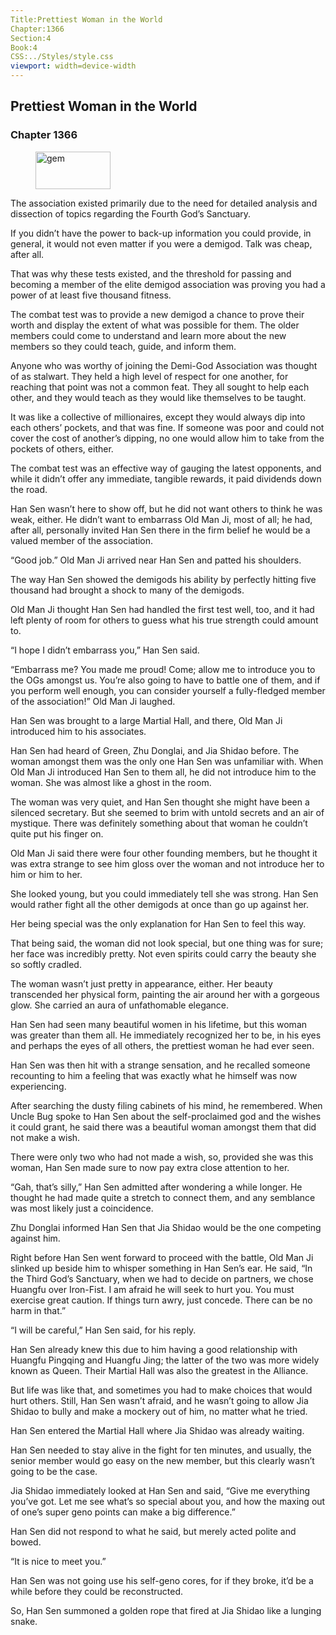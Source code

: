 ```yaml
---
Title:Prettiest Woman in the World 
Chapter:1366 
Section:4 
Book:4 
CSS:../Styles/style.css 
viewport: width=device-width
---
```

  
## Prettiest Woman in the World
### Chapter 1366
  
<figure>
	<img src="../Images/gem.gif" alt="gem" id="gem" width="120" height="60" />
</figure>
  

  
The association existed primarily due to the need for detailed analysis and dissection of topics regarding the Fourth God’s Sanctuary.

If you didn’t have the power to back-up information you could provide, in general, it would not even matter if you were a demigod. Talk was cheap, after all.

That was why these tests existed, and the threshold for passing and becoming a member of the elite demigod association was proving you had a power of at least five thousand fitness.

The combat test was to provide a new demigod a chance to prove their worth and display the extent of what was possible for them. The older members could come to understand and learn more about the new members so they could teach, guide, and inform them.

Anyone who was worthy of joining the Demi-God Association was thought of as stalwart. They held a high level of respect for one another, for reaching that point was not a common feat. They all sought to help each other, and they would teach as they would like themselves to be taught.

It was like a collective of millionaires, except they would always dip into each others’ pockets, and that was fine. If someone was poor and could not cover the cost of another’s dipping, no one would allow him to take from the pockets of others, either.

The combat test was an effective way of gauging the latest opponents, and while it didn’t offer any immediate, tangible rewards, it paid dividends down the road.

Han Sen wasn’t here to show off, but he did not want others to think he was weak, either. He didn’t want to embarrass Old Man Ji, most of all; he had, after all, personally invited Han Sen there in the firm belief he would be a valued member of the association.

“Good job.” Old Man Ji arrived near Han Sen and patted his shoulders.

The way Han Sen showed the demigods his ability by perfectly hitting five thousand had brought a shock to many of the demigods.

Old Man Ji thought Han Sen had handled the first test well, too, and it had left plenty of room for others to guess what his true strength could amount to.

“I hope I didn’t embarrass you,” Han Sen said.

“Embarrass me? You made me proud! Come; allow me to introduce you to the OGs amongst us. You’re also going to have to battle one of them, and if you perform well enough, you can consider yourself a fully-fledged member of the association!” Old Man Ji laughed.

Han Sen was brought to a large Martial Hall, and there, Old Man Ji introduced him to his associates.

Han Sen had heard of Green, Zhu Donglai, and Jia Shidao before. The woman amongst them was the only one Han Sen was unfamiliar with. When Old Man Ji introduced Han Sen to them all, he did not introduce him to the woman. She was almost like a ghost in the room.

The woman was very quiet, and Han Sen thought she might have been a silenced secretary. But she seemed to brim with untold secrets and an air of mystique. There was definitely something about that woman he couldn’t quite put his finger on.

Old Man Ji said there were four other founding members, but he thought it was extra strange to see him gloss over the woman and not introduce her to him or him to her.

She looked young, but you could immediately tell she was strong. Han Sen would rather fight all the other demigods at once than go up against her.

Her being special was the only explanation for Han Sen to feel this way.

That being said, the woman did not look special, but one thing was for sure; her face was incredibly pretty. Not even spirits could carry the beauty she so softly cradled.

The woman wasn’t just pretty in appearance, either. Her beauty transcended her physical form, painting the air around her with a gorgeous glow. She carried an aura of unfathomable elegance.

Han Sen had seen many beautiful women in his lifetime, but this woman was greater than them all. He immediately recognized her to be, in his eyes and perhaps the eyes of all others, the prettiest woman he had ever seen.

Han Sen was then hit with a strange sensation, and he recalled someone recounting to him a feeling that was exactly what he himself was now experiencing.

After searching the dusty filing cabinets of his mind, he remembered. When Uncle Bug spoke to Han Sen about the self-proclaimed god and the wishes it could grant, he said there was a beautiful woman amongst them that did not make a wish.

There were only two who had not made a wish, so, provided she was this woman, Han Sen made sure to now pay extra close attention to her.

“Gah, that’s silly,” Han Sen admitted after wondering a while longer. He thought he had made quite a stretch to connect them, and any semblance was most likely just a coincidence.

Zhu Donglai informed Han Sen that Jia Shidao would be the one competing against him.

Right before Han Sen went forward to proceed with the battle, Old Man Ji slinked up beside him to whisper something in Han Sen’s ear. He said, “In the Third God’s Sanctuary, when we had to decide on partners, we chose Huangfu over Iron-Fist. I am afraid he will seek to hurt you. You must exercise great caution. If things turn awry, just concede. There can be no harm in that.”

“I will be careful,” Han Sen said, for his reply.

Han Sen already knew this due to him having a good relationship with Huangfu Pingqing and Huangfu Jing; the latter of the two was more widely known as Queen. Their Martial Hall was also the greatest in the Alliance.

But life was like that, and sometimes you had to make choices that would hurt others. Still, Han Sen wasn’t afraid, and he wasn’t going to allow Jia Shidao to bully and make a mockery out of him, no matter what he tried.

Han Sen entered the Martial Hall where Jia Shidao was already waiting.

Han Sen needed to stay alive in the fight for ten minutes, and usually, the senior member would go easy on the new member, but this clearly wasn’t going to be the case.

Jia Shidao immediately looked at Han Sen and said, “Give me everything you’ve got. Let me see what’s so special about you, and how the maxing out of one’s super geno points can make a big difference.”

Han Sen did not respond to what he said, but merely acted polite and bowed.

“It is nice to meet you.”

Han Sen was not going use his self-geno cores, for if they broke, it’d be a while before they could be reconstructed.

So, Han Sen summoned a golden rope that fired at Jia Shidao like a lunging snake.